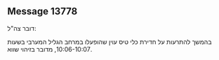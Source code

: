 ## Message 13778

דובר צה"ל:

בהמשך להתרעות על חדירת כלי טיס עוין שהופעלו במרחב הגליל המערבי בשעות 10:06-10:07, מדובר בזיהוי שווא.

